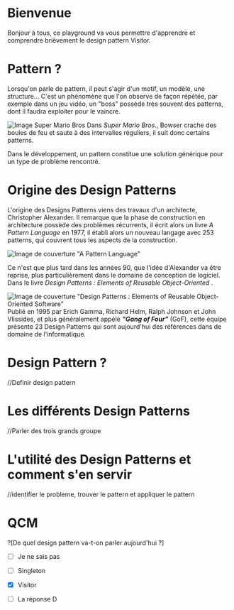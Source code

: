 # Bienvenue

Bonjour à tous, ce playground va vous permettre d'apprendre et comprendre brièvement le design pattern Visitor.

# Pattern ?

Lorsqu'on parle de pattern, il peut s'agir d'un motif, un modèle, une structure... C'est un phénomène que l'on observe de façon répétée, par exemple dans un jeu vidéo, un "boss" possède très souvent des patterns, dont il faudra exploiter pour le vaincre.

![Image Super Mario Bros](https://img4.hostingpics.net/pics/620119SuperMarioBrosVsBowser.png)
Dans _Super Mario Bros._, Bowser crache des boules de feu et saute à des intervalles réguliers, il suit donc certains patterns.

Dans le développement, un pattern constitue une solution générique pour un type de problème rencontré.

# Origine des Design Patterns 

L'origine des Designs Patterns viens des travaux d'un architecte, Christopher Alexander. Il remarque que la phase de construction en architecture possède des problèmes récurrents, il écrit alors un livre _A Pattern Language_ en 1977, il établi alors un nouveau langage avec 253 patterns, qui couvrent tous les aspects de la construction.

![Image de couverture "A Pattern Language"](https://img4.hostingpics.net/pics/130549apatternlanguage.jpg)

Ce n'est que plus tard dans les années 90, que l'idée d'Alexander va être reprise, plus particulièrement dans le domaine de conception de logiciel. Dans le livre _Design Patterns : Elements of Reusable Object-Oriented_ .

![Image de couverture "Design Patterns : Elements of Reusable Object-Oriented Software"](https://img4.hostingpics.net/pics/379158designpatternsgof.jpg)                                                                                                                                              
Publié en 1995 par Erich Gamma, Richard Helm, Ralph Johnson et John Vlissides, et plus généralement appélé ***"Gang of Four"*** (GoF), cette équipe présente 23 Design Patterns qui sont aujourd'hui des références dans de domaine de l'informatique.

# Design Pattern ?

//Definir design pattern

# Les différents Design Patterns

//Parler des trois grands groupe

# L'utilité des Design Patterns et comment s'en servir

//identifier le probleme, trouver le pattern et appliquer le pattern

# QCM

?[De quel design pattern va-t-on parler aujourd'hui ?]
-[ ] Je ne sais pas
-[ ] Singleton
-[x] Visitor
-[ ] La réponse D

